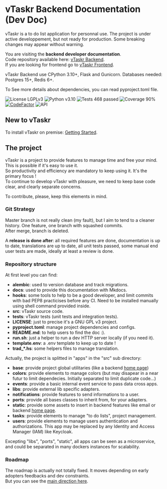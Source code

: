# vTaskr Backend Documentation (Dev Doc)

vTaskr is a to do list application for personnal use.
The project is under active developpement, but not ready for production. Some breaking changes may appear without warning.

You are visiting the **backend developer documentation**.  
Code repository available here: [vTaskr Backend](https://github.com/Valbou/vtaskr-backend).  
If you are looking for frontend go to [vTaskr Frontend](https://github.com/Valbou/vtaskr-frontend).  

vTaskr Backend use CPython 3.10+, Flask and Gunicorn. Databases needed: Postgres 15+, Redis 6+.

To See more details about dependencies, you can read pyproject.toml file.

![License LGPLv3](https://img.shields.io/badge/license-LGPLv3-blue "License LGPLv3")
![Python v3.10](https://img.shields.io/badge/python-v3.10-blue "Python v3.10")
![Tests 468 passed](https://img.shields.io/badge/tests-468%20passed-green "Tests 468 passed")
![Coverage 90%](https://img.shields.io/badge/coverage-90%25-green "Coverage 90%")
[![CodeFactor](https://www.codefactor.io/repository/github/valbou/vtaskr-backend/badge)](https://www.codefactor.io/repository/github/valbou/vtaskr-backend)
![API](https://img.shields.io/website?url=https%3A%2F%2Fapi.vtaskr.com)

## New to vTaskr

To install vTaskr on premise: [Getting Started](./getting-started.md).

## The project

vTaskr is a project to provide features to manage time and free your mind. This is possible if it's easy to use it.  
So productivity and efficiency are mandatory to keep using it. It's the primary focus !  
To continue to develop vTaskr with pleasure, we need to keep base code clear, and clearly separate concerns.  

To contribute, please, keep this elements in mind.  

### Git Strategy

Master branch is not really clean (my fault), but I aim to tend to a cleaner history. One feature, one branch with squashed commits.  
After merge, branch is deleted.  

A **release is done after**: all required features are done, documentation is up to date, translations are up to date, all unit tests passed, some manual end user tests are made, ideally at least a review is done.  

### Repository structure

At first level you can find:  
 - **alembic**: used to version database and track migrations.  
 - **docs**: used to provide this documentation with Mkdocs.  
 - **hooks**: some tools to help to be a good developer, and limit commits with bad PEP8 practicises before any CI. Need to be installed manually using shell command provided inside.  
 - **src**: vTaskr source code.  
 - **tests**: vTaskr tests (unit tests and integration tests).  
 - **LICENSE**: just to precise it's a GNU GPL v3 project.  
 - **pyproject.toml**: manage project dependencies and configs.  
 - **README.md**: to help users to find the doc :).  
 - **run.sh**: just a helper to run a dev HTTP server locally (if you need it).  
 - **template.env**: a .env template to keep up to date !  
 - **trad_*.hs**: some helpers files to manage translation.  

Actually, the project is splitted in "apps" in the "src" sub directory:  
 - **base**: provide project global utilitaries (like a backend [home page](https://api.vtaskr.com))  
 - **colors**: provide elements to manage colors (but may disapear in a near futur to limit dependecies. Initially separated to limit duplicate code...)  
 - **events**: provide a basic internal event service to pass data cross apps.  
 - **libs**: provide external lib specific adapters.  
 - **notifications**: provide features to send informations to a user.  
 - **ports**: provide all bases classes to inherit from, for your adapters.  
 - **static**: provide some assets to insert in backend features like email or backend [home page](https://api.vtaskr.com).  
 - **tasks**: provide elements to manage "to do lists", project management.  
 - **users**: provide elements to manage users authentication and authorizations. This app may be replaced by any Identity and Access Manager (IAM) like Keycloak.  

Excepting "libs", "ports", "static", all apps can be seen as a microservice, and could be separated in many dockers instances for scalability.  

### Roadmap

The roadmap is actually not totally fixed. It moves depending on early adopters feedbacks and dev constraints.  
But you can see the [main direction here](./roadmap.md).  
